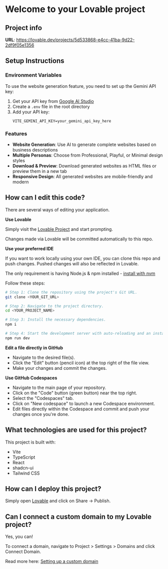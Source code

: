 # Welcome to your Lovable project

## Project info

**URL**: https://lovable.dev/projects/5d533868-e4cc-41ba-9d22-2df9f05e1356

## Setup Instructions

### Environment Variables

To use the website generation feature, you need to set up the Gemini API key:

1. Get your API key from [Google AI Studio](https://makersuite.google.com/app/apikey)
2. Create a `.env` file in the root directory
3. Add your API key:
   ```
   VITE_GEMINI_API_KEY=your_gemini_api_key_here
   ```

### Features

- **Website Generation**: Use AI to generate complete websites based on business descriptions
- **Multiple Personas**: Choose from Professional, Playful, or Minimal design styles
- **Download & Preview**: Download generated websites as HTML files or preview them in a new tab
- **Responsive Design**: All generated websites are mobile-friendly and modern

## How can I edit this code?

There are several ways of editing your application.

**Use Lovable**

Simply visit the [Lovable Project](https://lovable.dev/projects/5d533868-e4cc-41ba-9d22-2df9f05e1356) and start prompting.

Changes made via Lovable will be committed automatically to this repo.

**Use your preferred IDE**

If you want to work locally using your own IDE, you can clone this repo and push changes. Pushed changes will also be reflected in Lovable.

The only requirement is having Node.js & npm installed - [install with nvm](https://github.com/nvm-sh/nvm#installing-and-updating)

Follow these steps:

```sh
# Step 1: Clone the repository using the project's Git URL.
git clone <YOUR_GIT_URL>

# Step 2: Navigate to the project directory.
cd <YOUR_PROJECT_NAME>

# Step 3: Install the necessary dependencies.
npm i

# Step 4: Start the development server with auto-reloading and an instant preview.
npm run dev
```

**Edit a file directly in GitHub**

- Navigate to the desired file(s).
- Click the "Edit" button (pencil icon) at the top right of the file view.
- Make your changes and commit the changes.

**Use GitHub Codespaces**

- Navigate to the main page of your repository.
- Click on the "Code" button (green button) near the top right.
- Select the "Codespaces" tab.
- Click on "New codespace" to launch a new Codespace environment.
- Edit files directly within the Codespace and commit and push your changes once you're done.

## What technologies are used for this project?

This project is built with:

- Vite
- TypeScript
- React
- shadcn-ui
- Tailwind CSS

## How can I deploy this project?

Simply open [Lovable](https://lovable.dev/projects/5d533868-e4cc-41ba-9d22-2df9f05e1356) and click on Share -> Publish.

## Can I connect a custom domain to my Lovable project?

Yes, you can!

To connect a domain, navigate to Project > Settings > Domains and click Connect Domain.

Read more here: [Setting up a custom domain](https://docs.lovable.dev/tips-tricks/custom-domain#step-by-step-guide)

